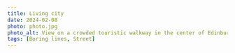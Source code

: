 ```yaml
---
title: Living city
date: 2024-02-08
photo: photo.jpg
photo_alt: View on a crowded touristic walkway in the center of Edinburgh with old buildings in the background and a majestic building with columns on the side
tags: [Boring lines, Street]
---
```

